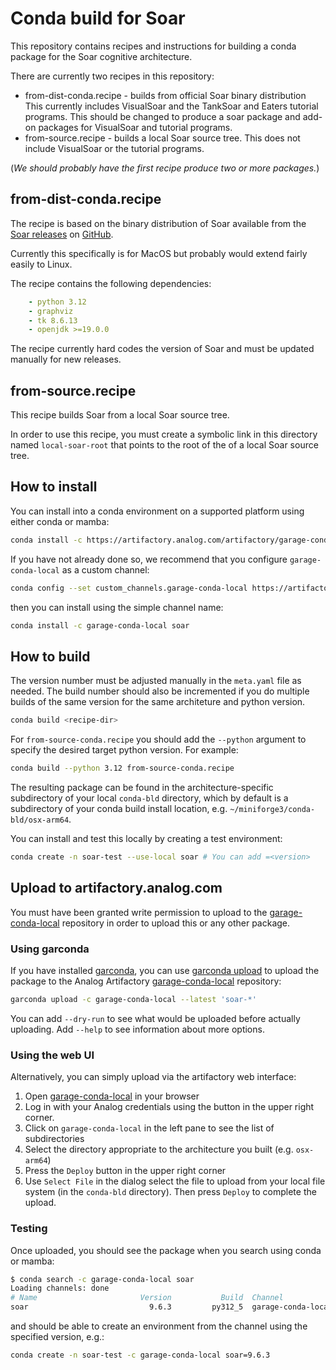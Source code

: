# Conda build for Soar

This repository contains recipes and instructions for building a conda package for
the Soar cognitive architecture.

There are currently two recipes in this repository:

* from-dist-conda.recipe - builds from official Soar binary distribution
    This currently includes VisualSoar and the TankSoar and Eaters tutorial programs.
    This should be changed to produce a soar package and add-on packages for
    VisualSoar and tutorial programs.
* from-source.recipe - builds a local Soar source tree. 
    This does not include VisualSoar or the tutorial programs.

(*We should probably have the first recipe produce two or more packages.*)

## from-dist-conda.recipe

The recipe is based on the binary distribution of Soar available from the
[Soar releases][soar-releases] on [GitHub][github-soar].

Currently this specifically is for MacOS but probably would extend fairly
easily to Linux.

The recipe contains the following dependencies:

```yaml
    - python 3.12
    - graphviz
    - tk 8.6.13
    - openjdk >=19.0.0
```

The recipe currently hard codes the version of Soar and must be updated 
manually for new releases.

## from-source.recipe

This recipe builds Soar from a local Soar source tree.

In order to use this recipe, you must create a symbolic link in this
directory named `local-soar-root` that points to the root of the
of a local Soar source tree.

## How to install

You can install into a conda environment on a supported platform using either conda or mamba:

```bash
conda install -c https://artifactory.analog.com/artifactory/garage-conda-local soar
```

If you have not already done so, we recommend that you configure `garage-conda-local` as a custom channel:

```bash
conda config --set custom_channels.garage-conda-local https://artifactory.analog.com/artifactory/
```

then you can install using the simple channel name:

```bash
conda install -c garage-conda-local soar
```


## How to build

The version number must be adjusted manually in the `meta.yaml` file
as needed. The build number should also be incremented if you do multiple
builds of the same version for the same architeture and python version.

```bash
conda build <recipe-dir>
```

For `from-source-conda.recipe` you should add the `--python` argument
to specify the desired target python version. For example:

```bash
conda build --python 3.12 from-source-conda.recipe
```

The resulting package can be found in the architecture-specific subdirectory
of your local `conda-bld` directory, which by default is a subdirectory of
your conda build install location, e.g. `~/miniforge3/conda-bld/osx-arm64`.

You can install and test this locally by creating a test environment:

```bash
conda create -n soar-test --use-local soar # You can add =<version>
```

## Upload to artifactory.analog.com

You must have been granted write permission to upload to the
[garage-conda-local] repository in order to upload this or
any other package.

### Using garconda

If you have installed [garconda], you can use [garconda upload][garconda-upload] to 
upload the package to the Analog Artifactory [garage-conda-local] repository:

```bash
garconda upload -c garage-conda-local --latest 'soar-*' 
```
You can add `--dry-run` to see what would be uploaded before actually uploading.
Add `--help` to see information about more options.

### Using the web UI

Alternatively, you can simply upload via the artifactory web interface:

1. Open [garage-conda-local] in your browser
2. Log in with your Analog credentials using the button in the upper right corner.
3. Click on `garage-conda-local` in the left pane to see the list of subdirectories
4. Select the directory appropriate to the architecture you built (e.g. `osx-arm64`)
5. Press the `Deploy` button in the upper right corner
6. Use `Select File` in the dialog select the file to upload from your local
    file system (in the `conda-bld` directory). Then press `Deploy` to complete the upload.

### Testing

Once uploaded, you should see the package when you search using conda or mamba:

```bash
$ conda search -c garage-conda-local soar
Loading channels: done
# Name                       Version           Build  Channel             
soar                           9.6.3         py312_5  garage-conda-local  ```
```
and should be able to create an environment from the channel using
the specified version, e.g.:

```bash
conda create -n soar-test -c garage-conda-local soar=9.6.3
```

[Artifactory]: https://artifactory.analog.com/
[garconda]: http://boston-garage.pages.gitlab.analog.com/garconda/
[garage-conda-local]: https://artifactory.analog.com/ui/repos/tree/General/garage-conda-local
[garconda-upload]: http://boston-garage.pages.gitlab.analog.com/garconda/cli/garconda-upload/
[github-soar]: https://github.com/SoarGroup/Soar
[soar-releases]: https://github.com/SoarGroup/Soar/releases
